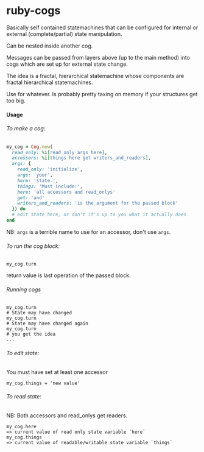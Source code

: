 # ruby-cogs

Basically self contained statemachines that can be configured for internal or external (complete/partial) state manipulation.

Can be nested inside another cog.

Messages can be passed from layers above (up to the main method) into cogs which are set up for external state change.

The idea is a fractal, hierarchical statemachine whose components are fractal hierarchical statemachines.

Use for whatever. Is probably pretty taxing on memory if your structures get too big.

####  Usage
###### To make a cog:
```ruby
my_cog = Cog.new(
  read_only: %i[read_only args here],
  accessors: %i[things here get writers_and_readers],
  args: {
    read_only: 'initialize',
    args: 'your',
    here: 'state.',
    things: 'Must include:',
    here: 'all accessors and read_onlys'
    get: 'and'
    writers_and_readers: 'is the argument for the passed block'
  }) do
  # edit state here, or don't it's up to you what it actually does
end
```
NB: `args` is a terrible name to use for an accessor, don't use `args`.

###### To run the cog block:
```
my_cog.turn
```
return value is last operation of the passed block.

###### Running cogs
```
my_cog.turn
# State may have changed
my_cog.turn
# State may have changed again
my_cog.turn
# you get the idea
...
```

###### To edit state:
You must have set at least one accessor
```
my_cog.things = 'new value'
```

###### To read state:
NB: Both accessors and read_onlys get readers.
```
my_cog.here
=> current value of read only state variable `here`
my_cog.things
=> current value of readable/writable state variable `things`
```
